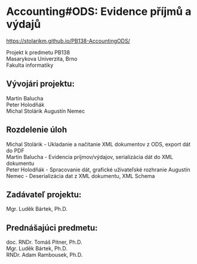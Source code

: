 # Accounting#ODS: Evidence příjmů a výdajů

https://stolarikm.github.io/PB138-AccountingODS/

Projekt k predmetu PB138  
Masarykova Univerzita, Brno  
Fakulta informatiky

## Vývojári projektu:
Martin Balucha  
Peter Holodňák  
Michal Stolárik
Augustín Nemec

## Rozdelenie úloh
Michal Stolárik - Ukladanie a načítanie XML dokumentov z ODS, export dát do PDF  
Martin Balucha - Evidencia príjmov/výdajov, serializácia dát do XML dokumentu  
Peter Holodňák - Spracovanie dát, grafické uživateľské rozhranie
Augustín Nemec - Deserializácia dat z XML dokumentu, XML Schema

## Zadávateľ projektu:
Mgr. Luděk Bártek, Ph.D.

## Prednášajúci predmetu:
doc. RNDr. Tomáš Pitner, Ph.D.  
Mgr. Luděk Bártek, Ph.D.  
RNDr. Adam Rambousek, Ph.D. 


